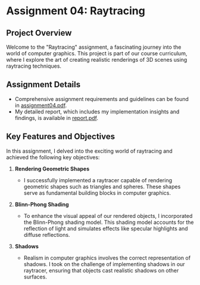 # Assignment 04: Raytracing

## Project Overview

Welcome to the "Raytracing" assignment, a fascinating journey into the world of computer graphics. This project is part of our course curriculum, where I explore the art of creating realistic renderings of 3D scenes using raytracing techniques.

## Assignment Details

- Comprehensive assignment requirements and guidelines can be found in [assignment04.pdf](https://github.com/IshanMehta115/Computer-Graphics/blob/main/Assignment-04%20Raytracing/Assignment04.pdf).
- My detailed report, which includes my implementation insights and findings, is available in [report.pdf](https://github.com/IshanMehta115/Computer-Graphics/blob/main/Assignment-04%20Raytracing/Report.pdf).

## Key Features and Objectives

In this assignment, I delved into the exciting world of raytracing and achieved the following key objectives:

1. **Rendering Geometric Shapes**
   - I successfully implemented a raytracer capable of rendering geometric shapes such as triangles and spheres. These shapes serve as fundamental building blocks in computer graphics.

2. **Blinn-Phong Shading**
   - To enhance the visual appeal of our rendered objects, I incorporated the Blinn-Phong shading model. This shading model accounts for the reflection of light and simulates effects like specular highlights and diffuse reflections.

3. **Shadows**
   - Realism in computer graphics involves the correct representation of shadows. I took on the challenge of implementing shadows in our raytracer, ensuring that objects cast realistic shadows on other surfaces.

